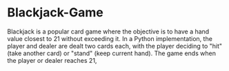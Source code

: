 # Blackjack-Game
Blackjack is a popular card game where the objective is to have a hand value closest to 21 without exceeding it. In a Python implementation, the player and dealer are dealt two cards each, with the player deciding to "hit" (take another card) or "stand" (keep current hand). The game ends when the player or dealer reaches 21,

